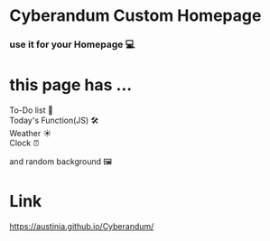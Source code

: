 # Cyberandum Custom Homepage

### use it for your Homepage 💻  
  
# this page has ...

To-Do list 📃  
Today's Function(JS) 🛠  
Weather ☀️  
Clock ⏰  
  
and random background 🖼

# Link
https://austinia.github.io/Cyberandum/